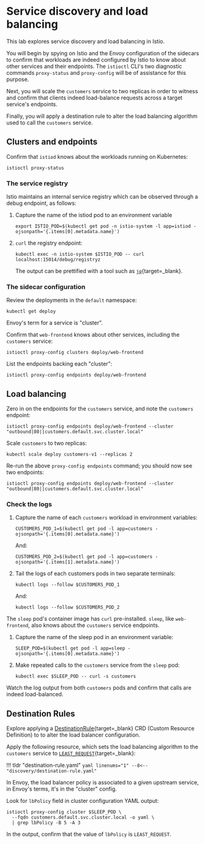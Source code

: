 # Service discovery and load balancing

This lab explores service discovery and load balancing in Istio.

You will begin by spying on Istio and the Envoy configuration of the sidecars to confirm that workloads are indeed configured by Istio to know about other services and their endpoints.
The `istioctl` CLI's two diagnostic commands `proxy-status` and `proxy-config` will be of assistance for this purpose.

Next, you will scale the `customers` service to two replicas in order to witness and confirm that clients indeed load-balance requests across a target service's endpoints.

Finally, you will apply a destination rule to alter the load balancing algorithm used to call the `customers` service.

## Clusters and endpoints

Confirm that `istiod` knows about the workloads running on Kubernetes:

```shell
istioctl proxy-status
```

### The service registry

Istio maintains an internal service registry which can be observed through a debug endpoint, as follows:

1. Capture the name of the istiod pod to an environment variable

    ```shell
    export ISTIO_POD=$(kubectl get pod -n istio-system -l app=istiod -ojsonpath='{.items[0].metadata.name}')
    ```

1. `curl` the registry endpoint:

    ```shell
    kubectl exec -n istio-system $ISTIO_POD -- curl localhost:15014/debug/registryz
    ```

    The output can be prettified with a tool such as [`jq`](https://stedolan.github.io/jq/){target=_blank}.

### The sidecar configuration

Review the deployments in the `default` namespace:

```shell
kubectl get deploy
```

Envoy's term for a service is "cluster".

Confirm that `web-frontend` knows about other services, including the `customers` service:

```shell
istioctl proxy-config clusters deploy/web-frontend
```

List the endpoints backing each "cluster":

```shell
istioctl proxy-config endpoints deploy/web-frontend
```

## Load balancing

Zero in on the endpoints for the `customers` service, and note the `customers` endpoint:

```shell
istioctl proxy-config endpoints deploy/web-frontend --cluster "outbound|80||customers.default.svc.cluster.local"
```

Scale `customers` to two replicas:

```shell
kubectl scale deploy customers-v1 --replicas 2
```

Re-run the above `proxy-config endpoints` command; you should now see two endpoints:

```shell
istioctl proxy-config endpoints deploy/web-frontend --cluster "outbound|80||customers.default.svc.cluster.local"
```

### Check the logs

1. Capture the name of each `customers` workload in environment variables:

    ```shell
    CUSTOMERS_POD_1=$(kubectl get pod -l app=customers -ojsonpath='{.items[0].metadata.name}')
    ```

    And:

    ```shell
    CUSTOMERS_POD_2=$(kubectl get pod -l app=customers -ojsonpath='{.items[1].metadata.name}')
    ```

1. Tail the logs of each customers pods in two separate terminals:

    ```shell
    kubectl logs --follow $CUSTOMERS_POD_1
    ```

    And:

    ```shell
    kubectl logs --follow $CUSTOMERS_POD_2
    ```

The `sleep` pod's container image has `curl` pre-installed.  `sleep`, like `web-frontend`, also knows about the `customers` service endpoints.

1. Capture the name of the sleep pod in an environment variable:

    ```shell
    SLEEP_POD=$(kubectl get pod -l app=sleep -ojsonpath='{.items[0].metadata.name}')
    ```

1.  Make repeated calls to the `customers` service from the `sleep` pod:

    ```shell
    kubectl exec $SLEEP_POD -- curl -s customers
    ```

Watch the log output from both `customers` pods and confirm that calls are indeed load-balanced.

## Destination Rules

Explore applying a [DestinationRule](https://istio.io/latest/docs/reference/config/networking/destination-rule/){target=_blank}
CRD (Custom Resource Definition) to to alter the load balancer configuration.

Apply the following resource, which sets the load balancing algorithm to the `customers` service to [`LEAST_REQUEST`](https://istio.io/latest/docs/reference/config/networking/destination-rule/#LoadBalancerSettings-SimpleLB){target=_blank}:

!!! tldr "destination-rule.yaml"
    ```yaml linenums="1"
    --8<-- "discovery/destination-rule.yaml"
    ```

In Envoy, the load balancer policy is associated to a given upstream service, in Envoy's terms, it's in the "cluster" config.

Look for `lbPolicy` field in cluster configuration YAML output:

```shell
istioctl proxy-config cluster $SLEEP_POD \
  --fqdn customers.default.svc.cluster.local -o yaml \
  | grep lbPolicy -B 5 -A 3
```

In the output, confirm that the value of `lbPolicy` is `LEAST_REQUEST`.
